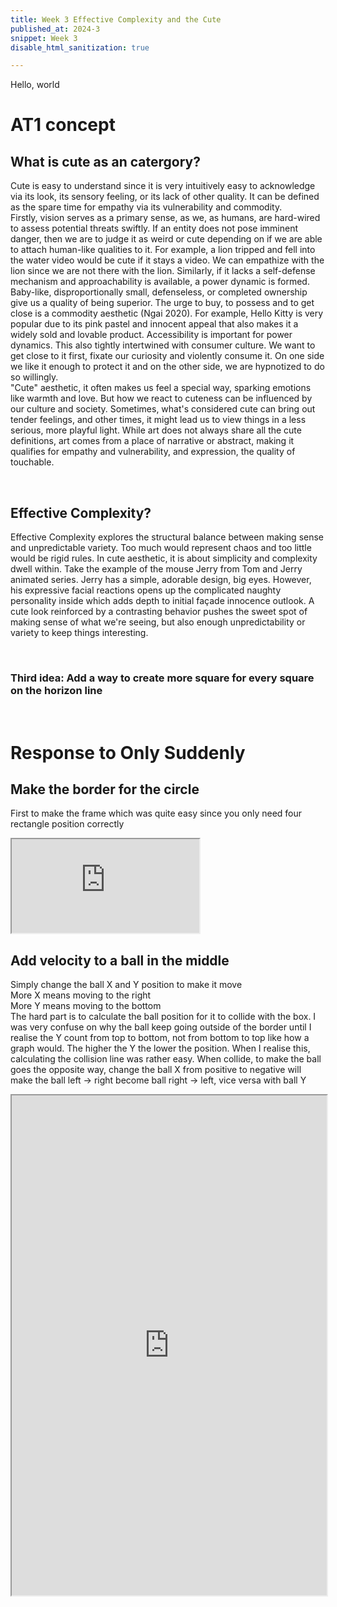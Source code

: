 ```yaml
---
title: Week 3 Effective Complexity and the Cute
published_at: 2024-3
snippet: Week 3
disable_html_sanitization: true

---
```


Hello, world


# AT1 concept
## What is cute as an catergory?
Cute is easy to understand since it is very intuitively easy to acknowledge via its look, its sensory feeling, or its lack of other quality. It can be defined as the spare time for empathy via its vulnerability and commodity.<br>
Firstly, vision serves as a primary sense, as we, as humans, are hard-wired to assess potential threats swiftly. If an entity does not pose imminent danger, then we are to judge it as weird or cute depending on if we are able to attach human-like qualities to it. For example, a lion tripped and fell into the water video would be cute if it stays a video. We can empathize with the lion since we are not there with the lion. Similarly, if it lacks a self-defense mechanism and approachability is available, a power dynamic is formed. <br>
Baby-like, disproportionally small, defenseless, or completed ownership give us a quality of being superior. The urge to buy, to possess and to get close is a commodity aesthetic (Ngai 2020). For example, Hello Kitty is very popular due to its pink pastel and innocent appeal that also makes it a widely sold and lovable product. Accessibility is important for power dynamics. This also tightly intertwined with consumer culture. We want to get close to it first, fixate our curiosity and violently consume it. On one side we like it enough to protect it and on the other side, we are hypnotized to do so willingly.<br>
 "Cute" aesthetic, it often makes us feel a special way, sparking emotions like warmth and love. But how we react to cuteness can be influenced by our culture and society. Sometimes, what's considered cute can bring out tender feelings, and other times, it might lead us to view things in a less serious, more playful light. While art does not always share all the cute definitions, art comes from a place of narrative or abstract, making it qualifies for empathy and vulnerability, and expression, the quality of touchable.


<br>

## Effective Complexity?

Effective Complexity explores the structural balance between making sense and unpredictable variety. Too much would represent chaos and too little would be rigid rules. In cute aesthetic, it is about simplicity and complexity dwell within. Take the example of the mouse Jerry from Tom and Jerry animated series. Jerry has a simple, adorable design, big eyes. However, his expressive facial reactions opens up the complicated naughty personality inside which adds depth to initial façade innocence outlook. A cute look reinforced by a contrasting behavior pushes the sweet spot of making sense of what we're seeing, but also enough unpredictability or variety to keep things interesting.


<br>

### Third idea: Add a way to create more square for every square on the horizon line

<br> 

# Response to Only Suddenly
## Make the border for the circle
First to make the frame which was quite easy since you only need four rectangle position correctly
<iframe src="https://editor.p5js.org/HappiesDay/full/b_fEas7Yk"></iframe>


## Add velocity to a ball in the middle
Simply change the ball X and Y position to make it move
<br>
More X means moving to the right
<br>
More Y means moving to the bottom
<br>
The hard part is to calculate the ball position for it to collide with the box. 
I was very confuse on why the ball keep going outside of the border until I realise the Y count from top to bottom, not from bottom to top like how a graph would. The higher the Y the lower the position. When I realise this, calculating the collision line was rather easy.
When collide, to make the ball goes the opposite way, change the ball X from positive to negative will make the ball left -> right become ball right -> left, vice versa with ball Y
<iframe width="100%" height=800px src="https://editor.p5js.org/HappiesDay/full/D3E8CWSfO"></iframe>
